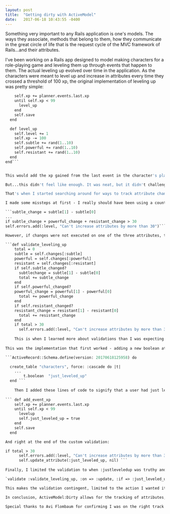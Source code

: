 ```yaml
---
layout: post
title:  "Getting dirty with ActiveModel"
date:   2017-06-18 10:43:55 -0400
---
```



Something very important to any Rails application is one's models. The ways they associate, methods that belong to them, how they communicate in the great circle of life that is the request cycle of the MVC framework of Rails...and their attributes. 

I've been working on a Rails app designed to model making characters for a role-playing game and leveling them up through events that happen to them. The actual leveling up evolved over time in the application. As the characters were meant to level up and increase in attributes every time they crossed a threshold of 100 xp, the original implementation of leveling up was pretty simple:

```def add_event_xp
    self.xp += planner.events.last.xp
    until self.xp < 99
      level_up
    end
    self.save
  end

  def level_up
    self.level += 1
    self.xp -= 100
    self.subtle += rand(1..10)
    self.powerful += rand(1..10)
    self.resistant += rand(1..10)
  end
end```


This would add the xp gained from the last event in the character's planner, which holds the events that can happen to them, and level them up for every 100xp they had, leaving the remainder. Their attributes representing what the character was capable of - how subtle, powerful and resistant they were - would go up by a random number between one and ten. 

But...this didn't feel like enough. It was neat, but it didn't challenge my understanding of anything in Rails, and what I really secretly yearned for was this: when characters level up, they get a pool of 30 points to distribute among those 3 attributes, and can't raise them any higher. This would give the user choice, instead of a random increase in the attributes at hand. 

That's when I started searching around for ways to track attribute changes, to make a system that could check to see if attributes had changed by too much. I found the answer in [ActiveModel:Dirty](http://api.rubyonrails.org/classes/ActiveModel/Dirty.html), specifically in the changes method. 

I made some missteps at first - I really should have been using a counter, but instead I set each change in the individual attributes to a variable, then added them all up and threw up an error if they were above 30. Because changes returns a value of an array, something like [1900, 2000] if one increased an attribute from 1900 to 2000, my code would have to return the difference. This was simple, an example from my code: 

```subtle_change = subtle[1] - subtle[0] 
...
if subtle_change + powerful_change + resistant_change > 30 
self.errors.add(:level, "Can't increase attributes by more than 30")```

However, if changes were not executed on one of the three attributes, this look for the change would return nil, preventing the method from working. Instead, I went back to a simple counter:

```def validate_leveling_up
    total = 0
    subtle = self.changes[:subtle]
    powerful = self.changes[:powerful]
    resistant = self.changes[:resistant]
    if self.subtle_changed?
      subtlechange = subtle[1] - subtle[0]
      total += subtle_change
    end
    if self.powerful_changed?
    powerful_change = powerful[1] - powerful[0]
      total += powerful_change
    end
    if self.resistant_changed?
    resistant_change = resistant[1] - resistant[0]
      total += resistant_change
    end
    if total > 30
      self.errors.add(:level, "Can't increase attributes by more than 30") ```
	
	This is when I learned more about validations than I was expecting. Specifically, that validations trigger when attributes are changed(not terribly new knowledge, but something I didn't fully expect the implications of), and that there's not a quick one line fix to limit a custom validation like validate_level_up to just one controller action. This lead to the very thorny situation that validating leveling up would trigger on the update action, including just editing a character. As I wanted users to be able to edit characters in a more free way, I had to find a workaround. 
	
This was the implementation that first worked - adding a new boolean attribute to signify if a user had just leveled up, and using it to trigger the validation:

```ActiveRecord::Schema.define(version: 20170618125958) do

  create_table "characters", force: :cascade do |t|
    ...
		t.boolean  "just_leveled_up"
  end ```
	
	Then I added these lines of code to signify that a user had just leveled up, and that a user was done leveling up.
	
```	def add_event_xp
    self.xp += planner.events.last.xp
    until self.xp < 99
      levelup
      self.just_leveled_up = true
    end
    self.save
  end

And right at the end of the custom validation:

if total > 30
      self.errors.add(:level, "Can't increase attributes by more than 30")
      self.update_attribute(:just_leveled_up, nil) ```
			
Finally, I limited the validation to when :justleveledup was truthy and on the update action to make sure it was only triggering on an update(the action in my controller that updates a leveled character), and only that one in specific. 

`validate :validate_leveling_up, :on => :update, :if => :just_leveled_up?`

This makes the validation contingent, limited to the action I wanted it to act on through that being the only place in the code where :just_leveled_up? would trigger the validation, and dealt with the mess that was created by simply limiting the validation to update actions which would include editing the character. 

In conclusion, ActiveModel:Dirty allows for the tracking of attributes, and was essential to implementing a much-desired feature in my app. This simple leveling up system limited by the amount one can change attributes by could be expanded or modified in different ways, but provides an example of the power of ActiveModel:Dirty's tracking of changes, something I didn't know about and wasn't expecting to use before starting this project. 

Special thanks to Avi Flombaum for confirming I was on the right track in getting Dirty with Rails and providing some sample code that I used to figure out how to accomplish this functionality, especially that it would be a validator, as I hadn't worked much with custom validators before and I also learned a lot about validation in the process. 
